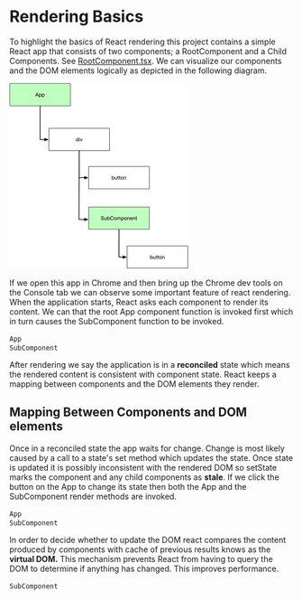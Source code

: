 # Rendering Basics
To highlight the basics of React rendering this project contains a simple React app that consists of two components; a RootComponent and a Child Components. See [RootComponent.tsx](./src/RootComponent.tsx). We can visualize our components and the DOM elements logically as depicted in the following diagram.

![components.png](./docs/images/components.png)

If we open this app in Chrome and then bring up the Chrome dev tools on the Console tab we can observe  some important feature of react rendering. When the application starts, React asks each component to render its content. We can that the root App component function is invoked first which in turn causes the SubComponent function to be invoked. 

```
App
SubComponent
```

After rendering we say the application is in a **reconciled** state which means the rendered content is consistent with component state. React keeps a mapping between components and the DOM elements they render. 

## Mapping Between Components and DOM elements
Once in a reconciled state the app waits for change. Change is most likely caused by a call to a state's set method which updates the state. Once state is updated it is possibly inconsistent with the rendered DOM so setState marks the component and any child components as **stale**. If we click the button on the App to change its state then both the App and the SubComponent render methods are invoked. 

```
App
SubComponent
```

In order to decide whether to update the DOM react compares the content produced by components with cache of previous results knows as the **virtual DOM.** This mechanism prevents React from having to query the DOM to determine if anything has changed. This improves performance. 

```
SubComponent
```
